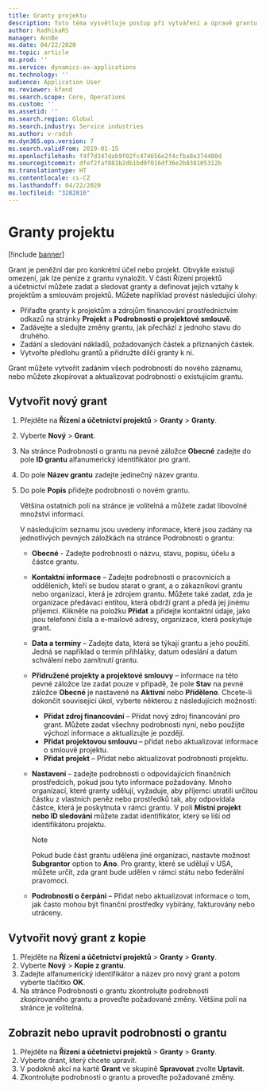 ```yaml
---
title: Granty projektu
description: Toto téma vysvětluje postup při vytváření a úpravě grantu.
author: RadhikaRS
manager: AnnBe
ms.date: 04/22/2020
ms.topic: article
ms.prod: ''
ms.service: dynamics-ax-applications
ms.technology: ''
audience: Application User
ms.reviewer: kfend
ms.search.scope: Core, Operations
ms.custom: ''
ms.assetid: ''
ms.search.region: Global
ms.search.industry: Service industries
ms.author: v-radsh
ms.dyn365.ops.version: 7
ms.search.validFrom: 2019-01-15
ms.openlocfilehash: f4f7d347dab9f02fc474656e2f4cfba8e374480d
ms.sourcegitcommit: dfef2faf881b2db1bd0f016df36e2b838105312b
ms.translationtype: HT
ms.contentlocale: cs-CZ
ms.lasthandoff: 04/22/2020
ms.locfileid: "3282816"
---
```

# <a name="project-grants"></a>Granty projektu

[!include [banner](../includes/banner.md)]

Grant je peněžní dar pro konkrétní účel nebo projekt. Obvykle existují omezení, jak lze peníze z grantu vynaložit. V části Řízení projektů a účetnictví můžete zadat a sledovat granty a definovat jejich vztahy k projektům a smlouvám projektů. Můžete například provést následující úlohy:

- Přiřaďte granty k projektům a zdrojům financování prostřednictvím odkazů na stránky **Projekt** a **Podrobnosti o projektové smlouvě**.
- Zadávejte a sledujte změny grantu, jak přechází z jednoho stavu do druhého.
- Zadání a sledování nákladů, požadovaných částek a přiznaných částek.
- Vytvořte předlohu grantů a přidružte dílčí granty k ní.

Grant můžete vytvořit zadáním všech podrobností do nového záznamu, nebo můžete zkopírovat a aktualizovat podrobnosti o existujícím grantu.

## <a name="create-a-new-grant"></a>Vytvořit nový grant

1. Přejděte na **Řízení a účetnictví projektů** \> **Granty** \> **Granty**.
2. Vyberte **Nový** \> **Grant**.
3. Na stránce Podrobnosti o grantu na pevné záložce **Obecné** zadejte do pole **ID grantu** alfanumerický identifikátor pro grant.
4. Do pole **Název grantu** zadejte jedinečný název grantu.
5. Do pole **Popis** přidejte podrobnosti o novém grantu.

    Většina ostatních polí na stránce je volitelná a můžete zadat libovolné množství informací.

    V následujícím seznamu jsou uvedeny informace, které jsou zadány na jednotlivých pevných záložkách na stránce Podrobnosti o grantu:

    - **Obecné** - Zadejte podrobnosti o názvu, stavu, popisu, účelu a částce grantu.
    - **Kontaktní informace** – Zadejte podrobnosti o pracovnících a odděleních, kteří se budou starat o grant, a o zákazníkovi grantu nebo organizaci, která je zdrojem grantu. Můžete také zadat, zda je organizace předávací entitou, která obdrží grant a předá jej jinému příjemci. Klikněte na položku **Přidat** a přidejte kontaktní údaje, jako jsou telefonní čísla a e-mailové adresy, organizace, která poskytuje grant.
    - **Data a termíny** – Zadejte data, která se týkají grantu a jeho použití. Jedná se například o termín přihlášky, datum odeslání a datum schválení nebo zamítnutí grantu.
    - **Přidružené projekty a projektové smlouvy** – informace na této pevné záložce lze zadat pouze v případě, že pole **Stav** na pevné záložce **Obecné**  je nastavené na **Aktivní** nebo **Přiděleno**. Chcete-li dokončit související úkol, vyberte některou z následujících možností:

        - **Přidat zdroj financování** – Přidat nový zdroj financování pro grant. Můžete zadat všechny podrobnosti nyní, nebo použijte výchozí informace a aktualizujte je později.
        - **Přidat projektovou smlouvu** – přidat nebo aktualizovat informace o smlouvě projektu.
        - **Přidat projekt** – Přidat nebo aktualizovat podrobnosti projektu.

    - **Nastavení** – zadejte podrobnosti o odpovídajících finančních prostředcích, pokud jsou tyto informace požadovány. Mnoho organizací, které granty udělují, vyžaduje, aby příjemci utratili určitou částku z vlastních peněz nebo prostředků tak, aby odpovídala částce, která je poskytnuta v rámci grantu. V poli **Místní projekt nebo ID sledování** můžete zadat identifikátor, který se liší od identifikátoru projektu.

        > [!NOTE]
        > Pokud bude část grantu udělena jiné organizaci, nastavte možnost **Subgrantor** option to **Ano**. Pro granty, které se udělují v USA, můžete určit, zda grant bude udělen v rámci státu nebo federální pravomoci.

    - **Podrobnosti o čerpáni** – Přidat nebo aktualizovat informace o tom, jak často mohou být finanční prostředky vybírány, fakturovány nebo utráceny.

## <a name="create-a-new-grant-from-a-copy"></a>Vytvořit nový grant z kopie

1. Přejděte na **Řízení a účetnictví projektů** \> **Granty** \> **Granty**.
2. Vyberte **Nový** \> **Kopie z grantu**.
3. Zadejte alfanumerický identifikátor a název pro nový grant a potom vyberte tlačítko **OK**.
4. Na stránce Podrobnosti o grantu zkontrolujte podrobnosti zkopírovaného grantu a proveďte požadované změny. Většina polí na stránce je volitelná.

## <a name="view-or-modify-grant-details"></a>Zobrazit nebo upravit podrobnosti o grantu

1. Přejděte na **Řízení a účetnictví projektů** \> **Granty** \> **Granty**.
2. Vyberte drant, který chcete upravit.
3. V podokně akcí na kartě **Grant** ve skupině **Spravovat** zvolte **Uptavit**.
4. Zkontrolujte podrobnosti o grantu a proveďte požadované změny.
